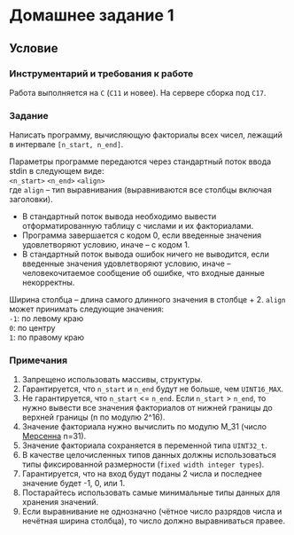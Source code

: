 # Домашнее задание 1

## Условие

### Инструментарий и требования к работе
Работа выполняется на `C` (`C11` и новее). На сервере сборка под `C17`.

### Задание
Написать программу, вычисляющую факториалы всех чисел, лежащий в интервале `[n_start, n_end]`.

Параметры программе передаются через стандартный поток ввода stdin в следующем виде:   
`<n_start>` `<n_end>` `<align>`  
где `align` – тип выравнивания (выравниваются все столбцы включая заголовки).  

* В стандартный поток вывода необходимо вывести отформатированную таблицу с числами и их факториалами.  
* Программа завершается с кодом 0, если введенные значения удовлетворяют условию, иначе – с кодом 1.  
* В стандартный поток вывода ошибок ничего не выводится, если введенные значения удовлетворяют условию, иначе – человекочитаемое сообщение об ошибке, что входные данные некорректны.  

Ширина столбца – длина самого длинного значения в столбце + 2. `align` может принимать следующие значения:  
`-1`: по левому краю  
`0`: по центру  
`1`: по правому краю  

### Примечания
1. Запрещено использовать массивы, структуры.
2. Гарантируется, что `n_start` и `n_end` будут не больше, чем `UINT16_MAX`.
3. Не гарантируется, что `n_start` <= `n_end`. Если `n_start` > `n_end`, то нужно вывести все значения факториалов от нижней границы до верхней границы (n по модулю 2^16).
4. Значение факториала нужно вычислить по модулю M_31 (число [Мерсенна](https://en.wikipedia.org/wiki/Mersenne_prime) n=31).
5. Значение факториала сохраняется в переменной типа `UINT32_t`.
6. В качестве целочисленных типов данных должны использоваться типы фиксированной размерности (`fixed width integer types`).
7. Гарантируется, что на вход будут поданы 2 числа и последнее значение будет -1, 0, или 1.
8. Постарайтесь использовать самые минимальные типы данных для хранения значений.
9. Если выравнивание не однозначно (чётное число разрядов числа и нечётная ширина столбца), то число должно выравниваться правее.
